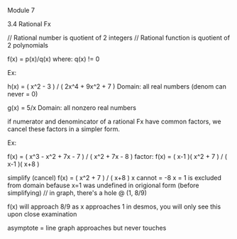 Module 7

3.4 Rational Fx

// Rational number is quotient of 2 integers
// Rational function is quotient of 2 polynomials

f(x) = p(x)/q(x)
where: q(x) != 0

Ex: 

h(x) = ( x^2 - 3 ) / ( 2x^4 + 9x^2 + 7 )
Domain: all real numbers (denom can never = 0)

g(x) = 5/x
Domain: all nonzero real numbers

if numerator and denomincator of a rational Fx have common factors, we cancel these factors in a simpler form.

Ex: 

f(x) = ( x^3 - x^2 + 7x - 7 ) / ( x^2 + 7x - 8 )
factor:
f(x) = ( x-1 )( x^2 + 7 ) / ( x-1 )( x+8 )

simplify (cancel)
f(x) = ( x^2 + 7 ) / ( x+8 )
x cannot = -8
x = 1 is excluded from domain befause x=1 was undefined in origional form (before simplifying) 
// in graph, there's a hole @ (1, 8/9)

f(x) will approach 8/9 as x approaches 1
in desmos, you will only see this upon close examination

asymptote = line graph approaches but never touches
